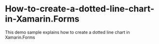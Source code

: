 # How-to-create-a-dotted-line-chart-in-Xamarin.Forms
This demo sample explains how to create a dotted line chart in Xamarin.Forms
